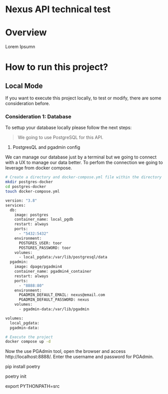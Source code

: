 # Nexus API technical test

# Overview
Lorem Ipsumn

# How to run this project?

## Local Mode
If you want to execute this project locally, to test or modify, there are some consideration before.

### Consideration 1: Database
To settup your database locally please follow the next steps:
> We going to use PostgreSQL for this API.
1. PostgresQL and pgadmin config

We can manage our database just by a terminal but we going to connect with a UX to manage our data better. To perfom the connection we going to leverage from docker compose.

```bash
# Create a directory and docker-compose.yml file within the directory
mkdir postgres-docker
cd postgres-docker
touch docker-compose.yml
```

```bash
version: "3.8"
services:
  db:
    image: postgres
    container_name: local_pgdb
    restart: always
    ports:
      - "5432:5432"
    environment:
      POSTGRES_USER: toor
      POSTGRES_PASSWORD: toor
    volumes:
      - local_pgdata:/var/lib/postgresql/data
  pgadmin:
    image: dpage/pgadmin4
    container_name: pgadmin4_container
    restart: always
    ports:
      - "8888:80"
    environment:
      PGADMIN_DEFAULT_EMAIL: nexus@email.com
      PGADMIN_DEFAULT_PASSWORD: nexus
    volumes:
      - pgadmin-data:/var/lib/pgadmin

volumes:
  local_pgdata:
  pgadmin-data:
```
```bash
# Execute the project
docker compose up -d
```
Now the use PGAdmin tool, open the browser and access http://localhost:8888/. Enter the username and password for PGAdmin.

pip install poetry

poetry init

export PYTHONPATH=src
